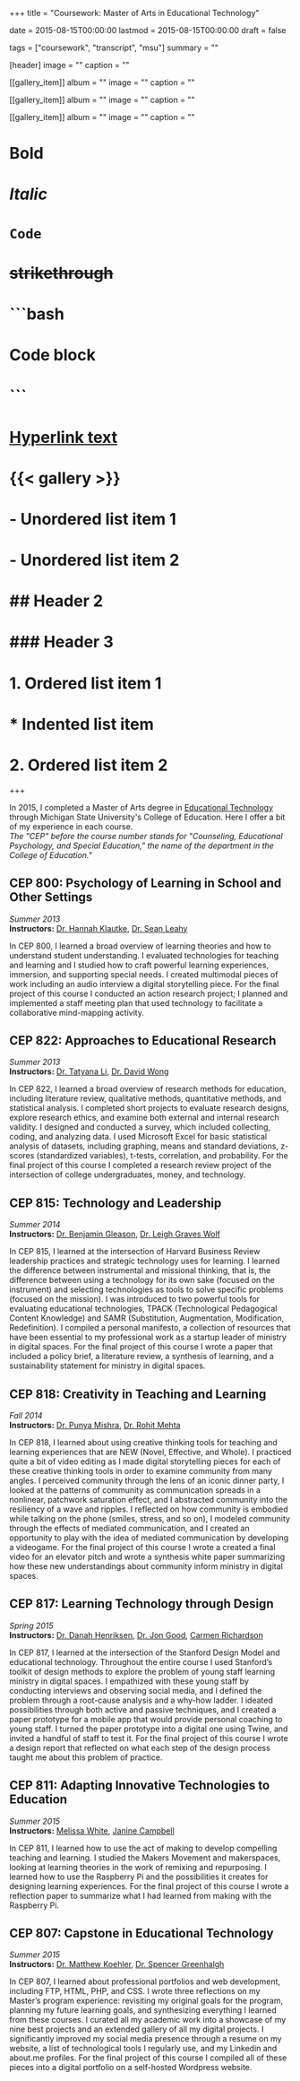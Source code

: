 +++
title = "Coursework: Master of Arts in Educational Technology"

date = 2015-08-15T00:00:00
lastmod = 2015-08-15T00:00:00
draft = false

tags = ["coursework", "transcript", "msu"]
summary = ""

[header]
image = ""
caption = ""

[[gallery_item]]
album = ""
image = ""
caption = ""

[[gallery_item]]
album = ""
image = ""
caption = ""

[[gallery_item]]
album = ""
image = ""
caption = ""

# **Bold**
# *Italic*
# `Code`
# ~~strikethrough~~

# ```bash
# Code block
# ```
        
# [Hyperlink text](https://themes.gohugo.io/theme/academic/)
# {{< gallery >}}

# - Unordered list item 1
# - Unordered list item 2

# ## Header 2
# ### Header 3

# 1. Ordered list item 1
#    * Indented list item
# 2. Ordered list item 2


+++

In 2015, I completed a Master of Arts degree in [Educational Technology](http://edutech.msu.edu/programs/masters/) through Michigan State University's College of Education. Here I offer a bit of my experience in each course.  
*The "CEP" before the course number stands for "Counseling, Educational Psychology, and Special Education," the name of the department in the College of Education."*

## CEP 800: Psychology of Learning in School and Other Settings  
*Summer 2013*  
**Instructors:** [Dr. Hannah Klautke](https://www.linkedin.com/in/hannah-klautke-00bbb96/), [Dr. Sean Leahy](https://www.seanmleahy.com/)  

In CEP 800, I learned a broad overview of learning theories and how to understand student understanding. I evaluated technologies for teaching and learning and I studied how to craft powerful learning experiences, immersion, and supporting special needs. I created multimodal pieces of work including an audio interview a digital storytelling piece. For the final project of this course I conducted an action research project; I planned and implemented a staff meeting plan that used technology to facilitate a collaborative mind-mapping activity.

## CEP 822: Approaches to Educational Research  
*Summer 2013*  
**Instructors:** [Dr. Tatyana Li](https://www.linkedin.com/in/tatyana-li-3b2897132/), [Dr. David Wong](https://sites.google.com/a/msu.edu/e-david-wong-ph-d/)  

In CEP 822, I learned a broad overview of research methods for education, including literature review, qualitative methods, quantitative methods, and statistical analysis. I completed short projects to evaluate research designs, explore research ethics, and examine both external and internal research validity. I designed and conducted a survey, which included collecting, coding, and analyzing data. I used Microsoft Excel for basic statistical analysis of datasets, including graphing, means and standard deviations, z-scores (standardized variables), t-tests, correlation, and probability. For the final project of this course I completed a research review project of the intersection of college undergraduates, money, and technology.

## CEP 815: Technology and Leadership  
*Summer 2014*  
**Instructors:** [Dr. Benjamin Gleason](http://www.education.iastate.edu/people/core-faculty/faculty/bgleason.html), [Dr. Leigh Graves Wolf](http://www.leighgraveswolf.com/)  

In CEP 815, I learned at the intersection of Harvard Business Review leadership practices and strategic technology uses for learning. I learned the difference between instrumental and missional thinking, that is, the difference between using a technology for its own sake (focused on the instrument) and selecting technologies as tools to solve specific problems (focused on the mission). I was introduced to two powerful tools for evaluating educational technologies, TPACK (Technological Pedagogical Content Knowledge) and SAMR (Substitution, Augmentation, Modification, Redefinition). I compiled a personal manifesto, a collection of resources that have been essential to my professional work as a startup leader of ministry in digital spaces. For the final project of this course I wrote a paper that included a policy brief, a literature review, a synthesis of learning, and a sustainability statement for ministry in digital spaces. 

## CEP 818: Creativity in Teaching and Learning  
*Fall 2014*  
**Instructors:** [Dr. Punya Mishra](http://www.punyamishra.com/), [Dr. Rohit Mehta](http://mehtarohit.com/)  

In CEP 818, I learned about using creative thinking tools for teaching and learning experiences that are NEW (Novel, Effective, and Whole). I practiced quite a bit of video editing as I made digital storytelling pieces for each of these creative thinking tools in order to examine community from many angles. I perceived community through the lens of an iconic dinner party, I looked at the patterns of community as communication spreads in a nonlinear, patchwork saturation effect, and I abstracted community into the resiliency of a wave and ripples. I reflected on how community is embodied while talking on the phone (smiles, stress, and so on), I modeled community through the effects of mediated communication, and I created an opportunity to play with the idea of mediated communication by developing a videogame. For the final project of this course I wrote a created a final video for an elevator pitch and wrote a synthesis white paper summarizing how these new understandings about community inform ministry in digital spaces. 

## CEP 817: Learning Technology through Design  
*Spring 2015*  
**Instructors:** [Dr. Danah Henriksen](http://danah-henriksen.com/), [Dr. Jon Good](http://jon-good.com/), [Carmen Richardson](https://carmenrichardson.com/)

In CEP 817, I learned at the intersection of the Stanford Design Model and educational technology. Throughout the entire course I used Stanford’s toolkit of design methods to explore the problem of young staff learning ministry in digital spaces. I empathized with these young staff by conducting interviews and observing social media, and I defined the problem through a root-cause analysis and a why-how ladder. I ideated possibilities through both active and passive techniques, and I created a paper prototype for a mobile app that would provide personal coaching to young staff. I turned the paper prototype into a digital one using Twine, and invited a handful of staff to test it. For the final project of this course I wrote a design report that reflected on what each step of the design process taught me about this problem of practice.

## CEP 811: Adapting Innovative Technologies to Education  
*Summer 2015*  
**Instructors:** [Melissa White](https://mjwhite61.weebly.com/), [Janine Campbell](http://janinecampbell.weebly.com/)

In CEP 811, I learned how to use the act of making to develop compelling teaching and learning. I studied the Makers Movement and makerspaces, looking at learning theories in the work of remixing and repurposing. I learned how to use the Raspberry Pi and the possibilities it creates for designing learning experiences. For the final project of this course I wrote a reflection paper to summarize what I had learned from making with the Raspberry Pi.

## CEP 807: Capstone in Educational Technology  
*Summer 2015*  
**Instructors:** [Dr. Matthew Koehler](http://www.matt-koehler.com/), [Dr. Spencer Greenhalgh](http://www.spencergreenhalgh.com/)

In CEP 807, I learned about professional portfolios and web development, including FTP, HTML, PHP, and CSS. I wrote three reflections on my Master’s program experience: revisiting my original goals for the program, planning my future learning goals, and synthesizing everything I learned from these courses. I curated all my academic work into a showcase of my nine best projects and an extended gallery of all my digital projects. I significantly improved my social media presence through a resume on my website, a list of technological tools I regularly use, and my Linkedin and about.me profiles. For the final project of this course I compiled all of these pieces into a digital portfolio on a self-hosted Wordpress website.